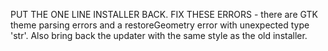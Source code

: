 PUT THE ONE LINE INSTALLER BACK. FIX THESE ERRORS - there are GTK theme parsing errors and a restoreGeometry error with unexpected type 'str'. Also bring back the updater with the same style as the old installer.